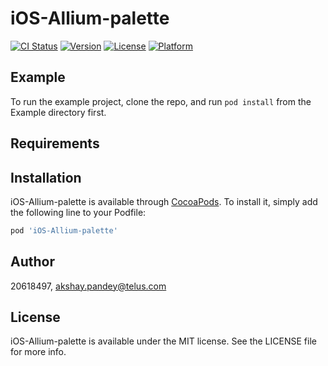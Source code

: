 # iOS-Allium-palette

[![CI Status](https://img.shields.io/travis/20618497/iOS-Allium-palette.svg?style=flat)](https://travis-ci.org/20618497/iOS-Allium-palette)
[![Version](https://img.shields.io/cocoapods/v/iOS-Allium-palette.svg?style=flat)](https://cocoapods.org/pods/iOS-Allium-palette)
[![License](https://img.shields.io/cocoapods/l/iOS-Allium-palette.svg?style=flat)](https://cocoapods.org/pods/iOS-Allium-palette)
[![Platform](https://img.shields.io/cocoapods/p/iOS-Allium-palette.svg?style=flat)](https://cocoapods.org/pods/iOS-Allium-palette)

## Example

To run the example project, clone the repo, and run `pod install` from the Example directory first.

## Requirements

## Installation

iOS-Allium-palette is available through [CocoaPods](https://cocoapods.org). To install
it, simply add the following line to your Podfile:

```ruby
pod 'iOS-Allium-palette'
```

## Author

20618497, akshay.pandey@telus.com

## License

iOS-Allium-palette is available under the MIT license. See the LICENSE file for more info.
